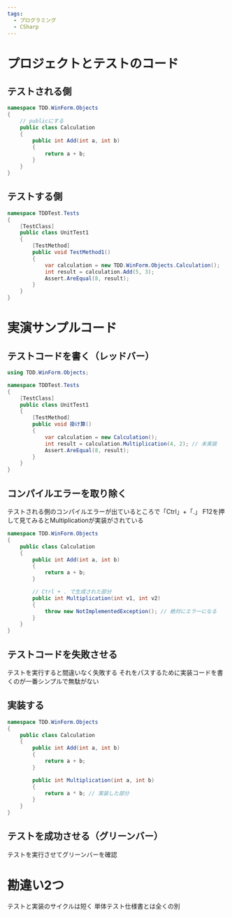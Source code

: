 ```yaml
---
tags:
  - プログラミング
  - CSharp
---
```

# プロジェクトとテストのコード

## テストされる側

```c#
namespace TDD.WinForm.Objects
{
    // publicにする
    public class Calculation
    {
        public int Add(int a, int b)
        {
            return a + b;
        }
    }
}
```

## テストする側

```c#
namespace TDDTest.Tests
{
    [TestClass]
    public class UnitTest1
    {
        [TestMethod]
        public void TestMethod1()
        {
            var calculation = new TDD.WinForm.Objects.Calculation();
            int result = calculation.Add(5, 3);
            Assert.AreEqual(8, result);
        }
    }
}
```

# 実演サンプルコード

## テストコードを書く（レッドバー）

```c#
using TDD.WinForm.Objects;

namespace TDDTest.Tests
{
    [TestClass]
    public class UnitTest1
    {
        [TestMethod]
        public void 掛け算()
        {
            var calculation = new Calculation();
            int result = calculation.Multiplication(4, 2); // 未実装
            Assert.AreEqual(8, result);
        }
    }
}
```

## コンパイルエラーを取り除く

テストされる側のコンパイルエラーが出ているところで「Ctrl」+「.」
F12を押して見てみるとMultiplicationが実装がされている

```c#
namespace TDD.WinForm.Objects
{
    public class Calculation
    {
        public int Add(int a, int b)
        {
            return a + b;
        }

        // Ctrl + . で生成された部分
        public int Multiplication(int v1, int v2)
        {
            throw new NotImplementedException(); // 絶対にエラーになる
        }
    }
}
```
## テストコードを失敗させる

テストを実行すると間違いなく失敗する
それをパスするために実装コードを書くのが一番シンプルで無駄がない

## 実装する

```c#
namespace TDD.WinForm.Objects
{
    public class Calculation
    {
        public int Add(int a, int b)
        {
            return a + b;
        }

        public int Multiplication(int a, int b)
        {
            return a * b; // 実装した部分
        }
    }
}
```
## テストを成功させる（グリーンバー）

テストを実行させてグリーンバーを確認

# 勘違い2つ

テストと実装のサイクルは短く
単体テスト仕様書とは全くの別